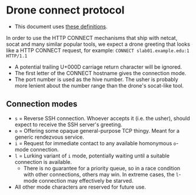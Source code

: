 ﻿
Drone connect protocol
======================

* This document uses [these definitions](definitions.md).


In order to use the HTTP CONNECT mechanisms that ship with netcat, socat
and many similar popular tools, we expect a drone greeting that looks like
a HTTP CONNECT request, for example: `CONNECT slab01.example.edu:1 HTTP/1.1`

* A potential trailing U+000D carriage return character will be ignored.
* The first letter of the CONNECT hostname gives the connection mode.
* The port number is used as the hive number. The usher is probably more
  lenient about the number range than the drone's socat-like tool.


Connection modes
----------------

* `s` = Reverse SSH connection. Whoever accepts it (i.e. the usher),
  should expect to receive the SSH server's greeting.
* `o` = Offering some opaque general-purpose TCP thingy.
  Meant for a generic rendezvous service.
* `i` = Request for immediate contact to any available homonymous
  `o`-mode connection.
* `l` = Lurking variant of `i` mode, potentially waiting until a suitable
  connection is available.
  * There is no guarantee for a priority queue, so in a race condition
    with other connections, others may win. In extreme cases, the
    `l`-mode connection may effectively be starved.
* All other mode characters are reserved for future use.










